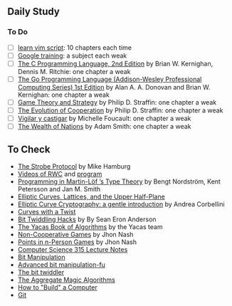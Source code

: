 ## Daily Study

### To Do

* [ ] [learn vim script](http://learnvimscriptthehardway.stevelosh.com/): 10
  chapters each time
* [ ] [Google training](https://github.com/claucece/coding-interview-university):
  a subject each weak
* [ ] [The C Programming Language, 2nd Edition](https://www.amazon.com/Programming-Language-Brian-W-Kernighan/dp/0131103628) by Brian W. Kernighan, Dennis M. Ritchie: one chapter a weak
* [ ] [The Go Programming Language (Addison-Wesley Professional Computing Series) 1st Edition](https://www.amazon.com/Programming-Language-Addison-Wesley-Professional-Computing/dp/0134190440) by Alan A. A. Donovan and Brian W. Kernighan: one chapter a weak
* [ ] [Game Theory and Strategy](https://www.amazon.com/Game-Theory-Strategy-Mathematical-Library/dp/0883856379) by Philip D. Straffin: one chapter a weak
* [ ] [The Evolution of Cooperation](https://www.amazon.com/Evolution-Cooperation-Revised-Robert-Axelrod/dp/0465005640) by Philip D. Straffin: one chapter a weak
* [ ] [Vigilar y castigar](https://www.amazon.es/Vigilar-Castigar-Biblioteca-Cl%C3%A1sica-Siglo/dp/8415555016/ref=sr_1_1/253-3766799-2376664?s=books&ie=UTF8&qid=1488309893&sr=1-1&keywords=Vigilar+Y+Castigar+Foucault%2C+Michel) by Michelle Foucault: one chapter a weak
* [ ] [The Wealth of Nations](https://www.amazon.com/Wealth-Nations-Adam-Smith/dp/1604598913) by Adam Smith: one chapter a weak

## To Check

* [The Strobe Protocol](http://eprint.iacr.org/2017/003.pdf) by Mike Hamburg
* [Videos of RWC](https://www.youtube.com/channel/UCQiIRDBmp3pfTdRJ99EeDEw/videos?shelf_id=0&sort=dd&view=0) and
  [program](https://www.realworldcrypto.com/rwc2017/program)
* [Programming in Martin-Löf ’s Type Theory](http://www.cse.chalmers.se/research/group/logic/book/book.pdf) by Bengt Nordström, Kent Petersson and Jan M. Smith
* [Elliptic Curves, Lattices, and the Upper Half-Plane](https://www.hdevalence.ca/blog/2012-10-31-elliptic-curves-lattices-and-the-upper-half-plane)
* [Elliptic Curve Cryptography: a gentle introduction](http://andrea.corbellini.name/2015/05/17/elliptic-curve-cryptography-a-gentle-introduction/) by Andrea Corbellini
* [Curves with a Twist](https://ripple.com/dev-blog/curves-with-a-twist/)
* [Bit Twiddling Hacks](http://graphics.stanford.edu/~seander/bithacks.html) by By Sean Eron Anderson
* [The Yacas Book of Algorithms](http://yacas.sourceforge.net/Algo.book.pdf) by the Yacas team
* [Non-Cooperative Games](https://www.amazon.com/Evolution-Cooperation-Revised-Robert-Axelrod/dp/0465005640) by Jhon Nash
* [Points in n-Person Games](http://www.sscnet.ucla.edu/polisci/faculty/chwe/austen/nash1950.pdf) by Jhon Nash
* [Computer Science 315 Lecture Notes](http://www.cs.uwm.edu/classes/cs315/Bacon/Lecture/HTML/)
* [Bit Manipulation](https://www.hackerearth.com/practice/notes/bit-manipulation/)
* [Advanced bit manipulation-fu](http://realtimecollisiondetection.net/blog/?p=78)
* [The bit twiddler](http://bits.stephan-brumme.com/)
* [The Aggregate Magic Algorithms](http://aggregate.org/MAGIC/)
* [How to "Build" a Computer](http://www.cs.umd.edu/class/sum2003/cmsc311/Notes/)
* [Git](https://githowto.com/setup)
